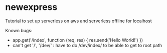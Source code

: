 
# newexpress
Tutorial to set up serverless on aws and serverless offline for localhost 

Known bugs:
  - app.get('/index', function (req, res) {
      res.send('Hello World!')
    })
   - can't get '/', '/dev/' : have to do /dev/index/ to be able to get to root path
